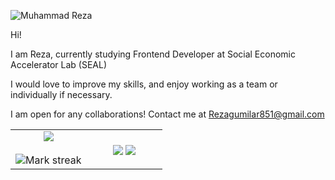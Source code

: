 ![Muhammad Reza](https://cardivo.vercel.app/api?name=Muhammad%20Reza&description=Hi,%20i%27m%20a%20Front-End%20Web%20Developer%20and%20i%27m%2022%20y.o.%20Nice%20to%20meet%20you%20%F0%9F%91%8B&image=https://i.postimg.cc/yYRBSyCd/Whats-App-Image-2020-09-15-at-14-51-54.jpg=4&backgroundColor=%23ecf0f1&instagram=muhammadreza851&github=rezagumilar158&twitter=muhammadreza851&pattern=leaf&colorPattern=%23eaeaea)

Hi!

I am Reza, currently studying Frontend Developer at Social  Economic Accelerator Lab (SEAL)

I would love to improve my skills, and enjoy working as a team or individually if necessary.

I am open for any collaborations! Contact me at Rezagumilar851@gmail.com


<table border="0" align="center">
<tr border="0">
<td width="50%" align="center">
  
  <img  align="center"  src="https://github-readme-stats.vercel.app/api?username=rezagumilar158&show_icons=true&theme=radical&border=141E61" />
  <br></br> 
  <img  title="🔥 Get streak stats for your profile at git.io/streak-stats" alt="Mark streak" src="https://github-readme-streak-stats.herokuapp.com?user=rezagumilar158&theme=radical&border=141E61" />


  
</td>

<td width="50%" align="center">

  <img align="center" src="https://github-readme-stats.vercel.app/api/top-langs/?username=rezagumilar158"/>
  
  
  <img  align="center"  src="https://github-readme-stats.anuraghazra1.vercel.app/api/top-langs/?username=rezagumilar158&layout=compact&theme=tokyonight&hide_border=true&no-bg=true&no-frame=true&langs_count=5"/>
  
  </td>
</tr>
</table>
